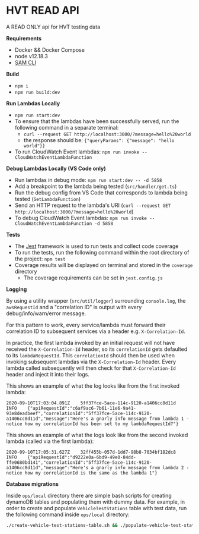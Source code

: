 # HVT READ API

A READ ONLY api for HVT testing data 

**Requirements**

- Docker && Docker Compose
- node v12.18.3
- [SAM CLI](https://docs.aws.amazon.com/serverless-application-model/latest/developerguide/serverless-sam-cli-install.html)


**Build**

- `npm i`
- `npm run build:dev`


**Run Lambdas Locally**

- `npm run start:dev`
- To ensure that the lambdas have been successfully served, run the following command in a separate terminal:
    - `curl --request GET http://localhost:3000/?message=hello%20world`
    - the response should be: `{"queryParams": {"message": "hello world"}}`
- To run CloudWatch Event lambdas: `npm run invoke -- CloudWatchEventLambdaFunction`


**Debug Lambdas Locally (VS Code only)**

- Run lambdas in debug mode: `npm run start:dev -- -d 5858`
- Add a breakpoint to the lambda being tested (`src/handler/get.ts`)
- Run the debug config from VS Code that corresponds to lambda being tested (`GetLambdaFunction`)
- Send an HTTP request to the lambda's URI (`curl --request GET http://localhost:3000/?message=hello%20world`)
- To debug CloudWatch Event lambdas: `npm run invoke -- CloudWatchEventLambdaFunction -d 5858`


**Tests**

- The [Jest](https://jestjs.io/) framework is used to run tests and collect code coverage
- To run the tests, run the following command within the root directory of the project: `npm test`
- Coverage results will be displayed on terminal and stored in the `coverage` directory
    - The coverage requirements can be set in `jest.config.js`


**Logging**

By using a utility wrapper (`src/util/logger`) surrounding `console.log`, the `awsRequestId` and a "correlation ID" is output with every debug/info/warn/error message.

For this pattern to work, every service/lambda must forward their correlation ID to subsequent services via a header e.g. `X-Correlation-Id`. 

In practice, the first lambda invoked by an initial request will not have received the `X-Correlation-Id` header, so its `correlationId` gets defaulted to its `lambdaRequestId`.
This `correlationId` should then be used when invoking subsequent lambdas via the `X-Correlation-Id` header.
Every lambda called subsequently will then check for that `X-Correlation-Id` header and inject it into their logs.

This shows an example of what the log looks like from the first invoked lambda:
```
2020-09-10T17:03:04.891Z	5ff37fce-5ace-114c-9120-a1406cc8d11d	INFO	{"apiRequestId":"c6af9ac6-7b61-11e6-9a41-93e8deadbeef","correlationId":"5ff37fce-5ace-114c-9120-a1406cc8d11d","message":"Here's a gnarly info message from lambda 1 - notice how my correlationId has been set to my lambdaRequestId?"}
```
This shows an example of what the logs look like from the second invoked lambda (called via the first lambda):
```
2020-09-10T17:05:31.627Z	32ff455b-057d-1dd7-98b8-7034bf182dc8	INFO	{"apiRequestId":"d9222e0a-6bd9-49e0-84dd-ffe0680bd141","correlationId":"5ff37fce-5ace-114c-9120-a1406cc8d11d","message":"Here's a gnarly info message from lambda 2 - notice how my correlationId is the same as the lambda 1"}
```

**Database migrations**

Inside `ops/local` directory there are simple bash scripts for creating dynamoDB tables and populating them with dummy data. For example, in order to create and populate `VehicleTestStations` table with test data, run the following command inside `ops/local` directory:
```bash
./create-vehicle-test-stations-table.sh && ./populate-vehicle-test-stations-table.sh
```
